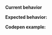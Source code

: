 <!-- For Feature requests, please delete everything below this line -->

**Current behavior**
<!-- Describe how the bug manifests. -->

**Expected behavior:**
<!-- Describe what the behavior would be without the bug. -->

**Codepen example:**
<!-- Link to a codepen example that demonstrates your issue.
You can use the following as a template
http://codepen.io/wolframhempel/pen/6fb265dbf110900619f00ed3f2c258ba -->

